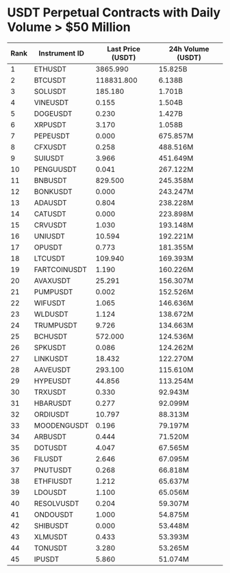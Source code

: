 # USDT Perpetual Contracts with Daily Volume > $50 Million

| Rank | Instrument ID | Last Price (USDT) | 24h Volume (USDT) |
|------|---------------|-------------------|-------------------|
| 1 | ETHUSDT | 3865.990 | 15.825B |
| 2 | BTCUSDT | 118831.800 | 6.138B |
| 3 | SOLUSDT | 185.180 | 1.701B |
| 4 | VINEUSDT | 0.155 | 1.504B |
| 5 | DOGEUSDT | 0.230 | 1.427B |
| 6 | XRPUSDT | 3.170 | 1.058B |
| 7 | PEPEUSDT | 0.000 | 675.857M |
| 8 | CFXUSDT | 0.258 | 488.516M |
| 9 | SUIUSDT | 3.966 | 451.649M |
| 10 | PENGUUSDT | 0.041 | 267.122M |
| 11 | BNBUSDT | 829.500 | 245.358M |
| 12 | BONKUSDT | 0.000 | 243.247M |
| 13 | ADAUSDT | 0.804 | 238.228M |
| 14 | CATUSDT | 0.000 | 223.898M |
| 15 | CRVUSDT | 1.030 | 193.148M |
| 16 | UNIUSDT | 10.594 | 192.221M |
| 17 | OPUSDT | 0.773 | 181.355M |
| 18 | LTCUSDT | 109.940 | 169.393M |
| 19 | FARTCOINUSDT | 1.190 | 160.226M |
| 20 | AVAXUSDT | 25.291 | 156.307M |
| 21 | PUMPUSDT | 0.002 | 152.526M |
| 22 | WIFUSDT | 1.065 | 146.636M |
| 23 | WLDUSDT | 1.124 | 138.672M |
| 24 | TRUMPUSDT | 9.726 | 134.663M |
| 25 | BCHUSDT | 572.000 | 124.536M |
| 26 | SPKUSDT | 0.086 | 124.262M |
| 27 | LINKUSDT | 18.432 | 122.270M |
| 28 | AAVEUSDT | 293.100 | 115.610M |
| 29 | HYPEUSDT | 44.856 | 113.254M |
| 30 | TRXUSDT | 0.330 | 92.943M |
| 31 | HBARUSDT | 0.277 | 92.099M |
| 32 | ORDIUSDT | 10.797 | 88.313M |
| 33 | MOODENGUSDT | 0.196 | 79.197M |
| 34 | ARBUSDT | 0.444 | 71.520M |
| 35 | DOTUSDT | 4.047 | 67.565M |
| 36 | FILUSDT | 2.646 | 67.095M |
| 37 | PNUTUSDT | 0.268 | 66.818M |
| 38 | ETHFIUSDT | 1.212 | 65.637M |
| 39 | LDOUSDT | 1.100 | 65.056M |
| 40 | RESOLVUSDT | 0.204 | 59.307M |
| 41 | ONDOUSDT | 1.000 | 54.875M |
| 42 | SHIBUSDT | 0.000 | 53.448M |
| 43 | XLMUSDT | 0.433 | 53.393M |
| 44 | TONUSDT | 3.280 | 53.265M |
| 45 | IPUSDT | 5.860 | 51.074M |

